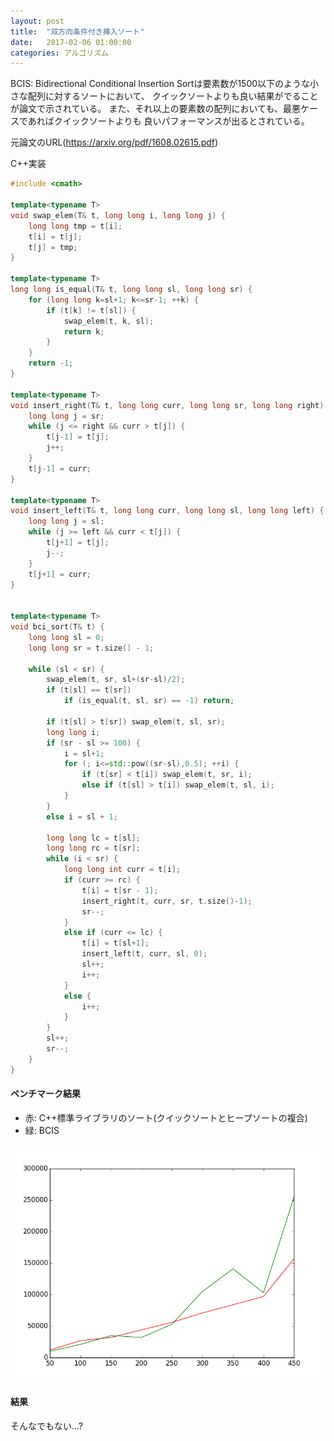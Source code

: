 ```yaml
---
layout: post
title:  "双方向条件付き挿入ソート"
date:   2017-02-06 01:00:00
categories: アルゴリズム
---
```


BCIS: Bidirectional Conditional Insertion Sortは要素数が1500以下のような小さな配列に対するソートにおいて、
クイックソートよりも良い結果がでることが論文で示されている。
また、それ以上の要素数の配列においても、最悪ケースであればクイックソートよりも
良いパフォーマンスが出るとされている。

元論文のURL(https://arxiv.org/pdf/1608.02615.pdf)

C++実装

```c++
#include <cmath>

template<typename T>
void swap_elem(T& t, long long i, long long j) {
    long long tmp = t[i];
    t[i] = t[j];
    t[j] = tmp;
}

template<typename T>
long long is_equal(T& t, long long sl, long long sr) {
    for (long long k=sl+1; k<=sr-1; ++k) {
        if (t[k] != t[sl]) {
            swap_elem(t, k, sl);
            return k;
        }
    }
    return -1;
}

template<typename T>
void insert_right(T& t, long long curr, long long sr, long long right) {
    long long j = sr;
    while (j <= right && curr > t[j]) {
        t[j-1] = t[j];
        j++;
    }
    t[j-1] = curr;
}

template<typename T>
void insert_left(T& t, long long curr, long long sl, long long left) {
    long long j = sl;
    while (j >= left && curr < t[j]) {
        t[j+1] = t[j];
        j--;
    }
    t[j+1] = curr;
}


template<typename T>
void bci_sort(T& t) {
    long long sl = 0;
    long long sr = t.size() - 1;

    while (sl < sr) {
        swap_elem(t, sr, sl+(sr-sl)/2);
        if (t[sl] == t[sr])
            if (is_equal(t, sl, sr) == -1) return;

        if (t[sl] > t[sr]) swap_elem(t, sl, sr);
        long long i;
        if (sr - sl >= 100) {
            i = sl+1;
            for (; i<=std::pow((sr-sl),0.5); ++i) {
                if (t[sr] < t[i]) swap_elem(t, sr, i);
                else if (t[sl] > t[i]) swap_elem(t, sl, i);
            }
        }
        else i = sl + 1;

        long long lc = t[sl];
        long long rc = t[sr];
        while (i < sr) {
            long long int curr = t[i];
            if (curr >= rc) {
                t[i] = t[sr - 1];
                insert_right(t, curr, sr, t.size()-1);
                sr--;
            }
            else if (curr <= lc) {
                t[i] = t[sl+1];
                insert_left(t, curr, sl, 0);
                sl++;
                i++;
            }
            else {
                i++;
            }
        }
        sl++;
        sr--;
    }
}
```

#### ベンチマーク結果
- 赤: C++標準ライブラリのソート(クイックソートとヒープソートの複合)
- 緑: BCIS

![画像](https://raw.githubusercontent.com/nocotan/nocotan.github.io/master/images/plot.png)

#### 結果
そんなでもない...?
